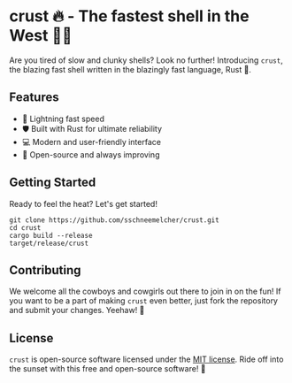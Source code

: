 # crust 🔥 - The fastest shell in the West 🦀🤠 

Are you tired of slow and clunky shells? Look no further! Introducing `crust`, the blazing fast shell written in the blazingly fast language, Rust 🦀. 

## Features 

- 💨 Lightning fast speed 
- 🛡️ Built with Rust for ultimate reliability 
- 💻 Modern and user-friendly interface 
- 💾 Open-source and always improving 

## Getting Started 

Ready to feel the heat? Let's get started! 
```shell
git clone https://github.com/sschneemelcher/crust.git
cd crust
cargo build --release
target/release/crust

```

## Contributing 

We welcome all the cowboys and cowgirls out there to join in on the fun! If you want to be a part of making `crust` even better, just fork the repository and submit your changes. Yeehaw! 🤠 

## License 

`crust` is open-source software licensed under the [MIT license](https://github.com/sschneemelcher/crust/blob/master/LICENSE). Ride off into the sunset with this free and open-source software! 🌅
